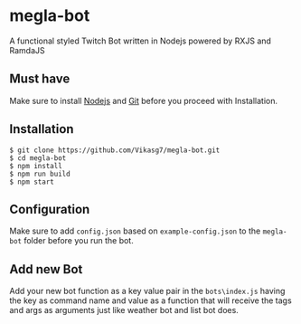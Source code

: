 # megla-bot
A functional styled Twitch Bot written in Nodejs powered by RXJS and RamdaJS  

## Must have
Make sure to install [Nodejs](https://nodejs.org/en/download/) and [Git](https://git-scm.com/downloads) before you proceed with Installation.  

## Installation 
```console
$ git clone https://github.com/Vikasg7/megla-bot.git
$ cd megla-bot
$ npm install
$ npm run build
$ npm start
```  

## Configuration  
Make sure to add `config.json` based on `example-config.json` to the `megla-bot` folder before you run the bot.  

## Add new Bot
Add your new bot function as a key value pair in the `bots\index.js` having the key as command name and value as a function that will receive the tags and args as arguments just like weather bot and list bot does.